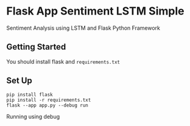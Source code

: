 # Flask App Sentiment LSTM Simple
Sentiment Analysis using LSTM and Flask Python Framework

## Getting Started
You should install flask and `requirements.txt`

## Set Up
```shell
pip install flask
pip install -r requirements.txt
flask --app app.py --debug run
```
Running using debug
